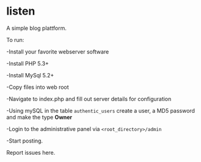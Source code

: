 listen
======

A simple blog plattform.

To run:

-Install your favorite webserver software

-Install PHP 5.3+

-Install MySql 5.2+

-Copy files into web root

-Navigate to index.php and fill out server details for configuration

-Using mySQL in the table `authentic_users` create a user, a MD5 password and make the type **Owner**

-Login to the administrative panel via `<root_directory>/admin`

-Start posting.

Report issues here.
